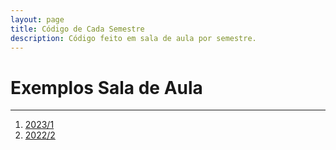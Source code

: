```yaml
---
layout: page
title: Código de Cada Semestre
description: Código feito em sala de aula por semestre.
---
```


# Exemplos Sala de Aula

---

1. [2023/1](https://github.com/flaviovdf/pds2-ufmg/tree/master/exemplos/20311)
1. [2022/2](https://github.com/flaviovdf/pds2-ufmg/tree/master/exemplos/20222)
